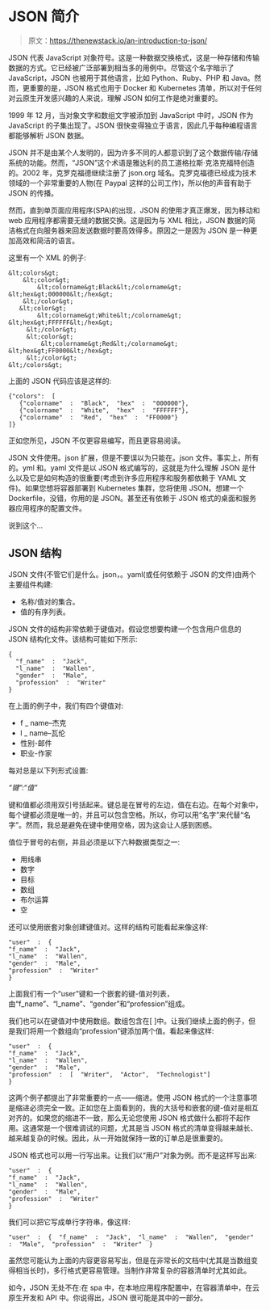 # JSON 简介

> 原文：<https://thenewstack.io/an-introduction-to-json/>

JSON 代表 JavaScript 对象符号。这是一种数据交换格式，这是一种存储和传输数据的方式。它已经被广泛部署到相当多的用例中。尽管这个名字暗示了 JavaScript，JSON 也被用于其他语言，比如 Python、Ruby、PHP 和 Java。然而，更重要的是，JSON 格式也用于 Docker 和 Kubernetes 清单，所以对于任何对云原生开发感兴趣的人来说，理解 JSON 如何工作是绝对重要的。

1999 年 12 月，当对象文字和数组文字被添加到 JavaScript 中时，JSON 作为 JavaScript 的子集出现了。JSON 很快变得独立于语言，因此几乎每种编程语言都能够解析 JSON 数据。

JSON 并不是由某个人发明的，因为许多不同的人都意识到了这个数据传输/存储系统的功能。然而，“JSON”这个术语是雅达利的员工道格拉斯·克洛克福特创造的。2002 年，克罗克福德继续注册了 json.org 域名。克罗克福德已经成为技术领域的一个非常重要的人物(在 Paypal 这样的公司工作)，所以他的声音有助于 JSON 的传播。

然而，直到单页面应用程序(SPA)的出现，JSON 的使用才真正爆发，因为移动和 web 应用程序都需要无缝的数据交换。这是因为与 XML 相比，JSON 数据的简洁格式在向服务器来回发送数据时要高效得多。原因之一是因为 JSON 是一种更加高效和简洁的语言。

这里有一个 XML 的例子:

```
&lt;colors&gt;
    &lt;color&gt;
        &lt;colorname&gt;Black&lt;/colorname&gt;  &lt;hex&gt;000000&lt;/hex&gt;
    &lt;/color&gt;
   &lt;color&gt;
        &lt;colorname&gt;White&lt;/colorname&gt;  &lt;hex&gt;FFFFFF&lt;/hex&gt;
     &lt;/color&gt;
     &lt;color&gt;
         &lt;colorname&gt;Red&lt;/colorname&gt;  &lt;hex&gt;FF0000&lt;/hex&gt;
     &lt;/color&gt;
&lt;/colors&gt;

```

上面的 JSON 代码应该是这样的:

```
{"colors":  [
   {"colorname"  :  "Black",  "hex"  :  "000000"},
   {"colorname"  :  "White",  "hex"  :  "FFFFFF"},
   {"colorname"  :  "Red",  "hex"  :  "FF0000"}
]}

```

正如您所见，JSON 不仅更容易编写，而且更容易阅读。

JSON 文件使用。json 扩展，但是不要误以为只能在。json 文件。事实上，所有的。yml 和。yaml 文件是以 JSON 格式编写的，这就是为什么理解 JSON 是什么以及它是如何构造的很重要(考虑到许多应用程序和服务都依赖于 YAML 文件)。如果您想将容器部署到 Kubernetes 集群，您将使用 JSON。想建一个 Dockerfile，没错，你用的是 JSON。甚至还有依赖于 JSON 格式的桌面和服务器应用程序的配置文件。

说到这个…

## JSON 结构

JSON 文件(不管它们是什么。json，。yaml(或任何依赖于 JSON 的文件)由两个主要组件构建:

*   名称/值对的集合。
*   值的有序列表。

JSON 文件的结构非常依赖于键值对。假设您想要构建一个包含用户信息的 JSON 结构化文件。该结构可能如下所示:

```
{
  "f_name"  :  "Jack",
  "l_name"  :  "Wallen",
  "gender"  :  "Male",
  "profession"  :  "Writer"
}

```

在上面的例子中，我们有四个键值对:

*   f _ name–杰克
*   l _ name–瓦伦
*   性别-邮件
*   职业-作家

每对总是以下列形式设置:

*“键”:“值”*

键和值都必须用双引号括起来。键总是在冒号的左边，值在右边。在每个对象中，每个键都必须是唯一的，并且可以包含空格。所以，你可以用“名字”来代替“名字”。然而，我总是避免在键中使用空格，因为这会让人感到困惑。

值位于冒号的右侧，并且必须是以下六种数据类型之一:

*   用线串
*   数字
*   目标
*   数组
*   布尔运算
*   空

还可以使用嵌套对象创建键值对。这样的结构可能看起来像这样:

```
"user"  :  {
"f_name"  :  "Jack",
"l_name"  :  "Wallen",
"gender"  :  "Male",
"profession"  :  "Writer"
}

```

上面我们有一个“user”键和一个嵌套的键-值对列表，由“f_name”、“l_name”、“gender”和“profession”组成。

我们也可以在键值对中使用数组。数组包含在[ ]中。让我们继续上面的例子，但是我们将用一个数组向“profession”键添加两个值。看起来像这样:

```
"user"  :  {
"f_name"  :  "Jack",
"l_name"  :  "Wallen",
"gender"  :  "Male",
"profession"  :  [  "Writer",  "Actor",  "Technologist"]
}

```

这两个例子都提出了非常重要的一点——缩进。使用 JSON 格式的一个注意事项是缩进必须完全一致。正如您在上面看到的，我的大括号和嵌套的键-值对是相互对齐的。如果您的缩进不一致，那么无论您使用 JSON 格式做什么都将不起作用。这通常是一个很难调试的问题，尤其是当 JSON 格式的清单变得越来越长、越来越复杂的时候。因此，从一开始就保持一致的订单总是很重要的。

JSON 格式也可以用一行写出来。让我们以“用户”对象为例。而不是这样写出来:

```
"user"  :  {
"f_name"  :  "Jack",
"l_name"  :  "Wallen",
"gender"  :  "Male",
"profession"  :  "Writer"
}

```

我们可以把它写成单行字符串，像这样:

```
"user"  :  {  "f_name"  :  "Jack",  "l_name"  :  "Wallen",  "gender"  :  "Male",  "profession"  :  "Writer"  }

```

虽然您可能认为上面的内容更容易写出，但是在非常长的文档中(尤其是当数组变得相当长时)，多行格式更容易管理。当制作非常复杂的容器清单时尤其如此。

如今，JSON 无处不在:在 spa 中，在本地应用程序配置中，在容器清单中，在云原生开发和 API 中。你说得出，JSON 很可能是其中的一部分。

<svg xmlns:xlink="http://www.w3.org/1999/xlink" viewBox="0 0 68 31" version="1.1"><title>Group</title> <desc>Created with Sketch.</desc></svg>